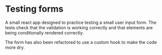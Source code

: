 # Testing forms

A small react app designed to practice testing a small user input form. The tests check that the validation is working correctly and that elements are being conditionally rendered correctly.

The form has also been refactored to use a custom hook to make the code more dry.
